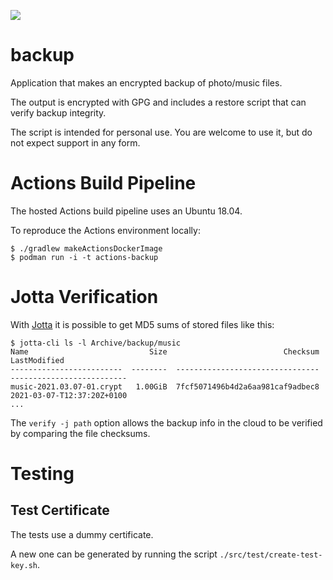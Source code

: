 ![](https://github.com/jskov/backup/workflows/Build%20and%20run%20tests/badge.svg)

# backup

Application that makes an encrypted backup of photo/music files.

The output is encrypted with GPG and includes a restore script that can verify backup integrity.

The script is intended for personal use. You are welcome to use it, but do not expect support in any form.

# Actions Build Pipeline

The hosted Actions build pipeline uses an Ubuntu 18.04.

To reproduce the Actions environment locally:

```console
$ ./gradlew makeActionsDockerImage
$ podman run -i -t actions-backup
````

# Jotta Verification

With [Jotta](https://www.jottacloud.com/en/) it is possible to get MD5 sums of stored files like this:

```console
$ jotta-cli ls -l Archive/backup/music
Name                           Size                          Checksum                LastModified  
-------------------------  --------  --------------------------------  --------------------------  
music-2021.03.07-01.crypt   1.00GiB  7fcf5071496b4d2a6aa981caf9adbec8  2021-03-07-T12:37:20Z+0100  
...
```

The `verify -j path` option allows the backup info in the cloud to be verified by comparing the file checksums.


# Testing


## Test Certificate 

The tests use a dummy certificate.

A new one can be generated by running the script `./src/test/create-test-key.sh`.
